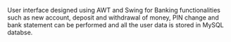 User interface designed using AWT and Swing for Banking functionalities such as new account, deposit and withdrawal of money, PIN change and bank statement can be performed and all the user data is stored in MySQL databse.
